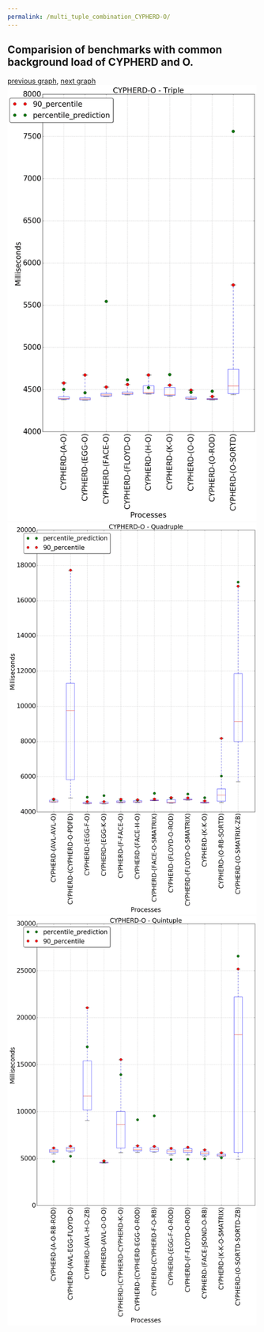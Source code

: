 ```yaml
---
permalink: /multi_tuple_combination_CYPHERD-O/
---
```



## Comparision of benchmarks with common background load of CYPHERD and O.

[previous graph](../multi_tuple_combination_CYPHERD-K/), [next graph](../multi_tuple_combination_CYPHERD-PDFD/)
![graph figure](./images/triple/CYPHERD/CYPHERD-O_box.png)![graph figure](./images/quadruple/CYPHERD/CYPHERD-O_box.png)![graph figure](./images/quintuple/CYPHERD/CYPHERD-O_box.png)